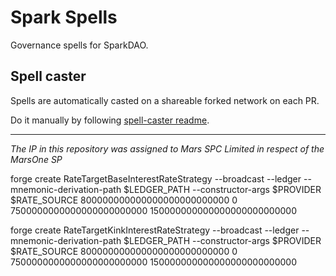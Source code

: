 # Spark Spells

Governance spells for SparkDAO.

## Spell caster

Spells are automatically casted on a shareable forked network on each PR.

Do it manually by following [spell-caster readme](https://github.com/marsfoundation/spell-caster).

***
*The IP in this repository was assigned to Mars SPC Limited in respect of the MarsOne SP*

forge create RateTargetBaseInterestRateStrategy --broadcast --ledger --mnemonic-derivation-path $LEDGER_PATH --constructor-args $PROVIDER $RATE_SOURCE 800000000000000000000000000 0 7500000000000000000000000 150000000000000000000000000

forge create RateTargetKinkInterestRateStrategy --broadcast --ledger --mnemonic-derivation-path $LEDGER_PATH --constructor-args $PROVIDER $RATE_SOURCE 800000000000000000000000000 0 7500000000000000000000000 150000000000000000000000000

